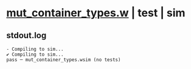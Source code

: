 # [mut_container_types.w](../../../../examples/tests/valid/mut_container_types.w) | test | sim

## stdout.log
```log
- Compiling to sim...
✔ Compiling to sim...
pass ─ mut_container_types.wsim (no tests)
```

